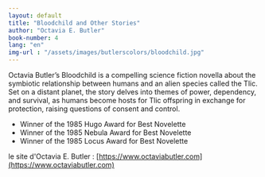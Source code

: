 ```yaml
---
layout: default
title: "Bloodchild and Other Stories"
author: "Octavia E. Butler"
book-number: 4
lang: "en"
img-url : "/assets/images/butlerscolors/bloodchild.jpg"
---
```


Octavia Butler’s Bloodchild is a compelling science fiction novella about the symbiotic relationship between humans and an alien species called the Tlic. Set on a distant planet, the story delves into themes of power, dependency, and survival, as humans become hosts for Tlic offspring in exchange for protection, raising questions of consent and control.

- Winner of the 1985 Hugo Award for Best Novelette
- Winner of the 1985 Nebula Award for Best Novelette
- Winner of the 1985 Locus Award for Best Novelette

le site d'Octavia E. Butler : [https://www.octaviabutler.com](https://www.octaviabutler.com)